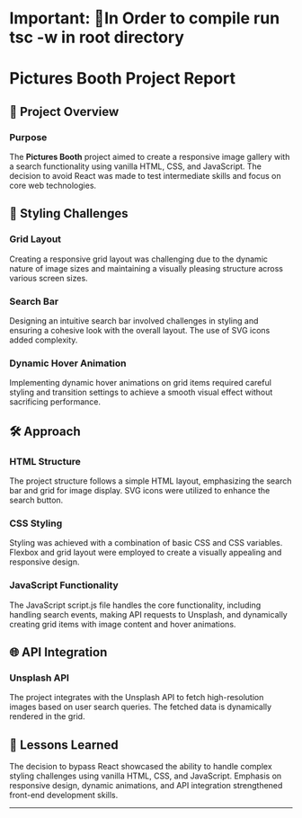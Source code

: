 # Important: 🥇In Order to compile run tsc -w in root directory
# Pictures Booth Project Report

## 🚀 Project Overview

### Purpose
The **Pictures Booth** project aimed to create a responsive image gallery with a search functionality using vanilla HTML, CSS, and JavaScript. The decision to avoid React was made to test intermediate skills and focus on core web technologies.

## 🎨 Styling Challenges

### Grid Layout
Creating a responsive grid layout was challenging due to the dynamic nature of image sizes and maintaining a visually pleasing structure across various screen sizes.

### Search Bar
Designing an intuitive search bar involved challenges in styling and ensuring a cohesive look with the overall layout. The use of SVG icons added complexity.

### Dynamic Hover Animation
Implementing dynamic hover animations on grid items required careful styling and transition settings to achieve a smooth visual effect without sacrificing performance.

## 🛠️ Approach

### HTML Structure
The project structure follows a simple HTML layout, emphasizing the search bar and grid for image display. SVG icons were utilized to enhance the search button.

### CSS Styling
Styling was achieved with a combination of basic CSS and CSS variables. Flexbox and grid layout were employed to create a visually appealing and responsive design.

### JavaScript Functionality
The JavaScript script.js file handles the core functionality, including handling search events, making API requests to Unsplash, and dynamically creating grid items with image content and hover animations.

## 🌐 API Integration

### Unsplash API
The project integrates with the Unsplash API to fetch high-resolution images based on user search queries. The fetched data is dynamically rendered in the grid.

## 🤔 Lessons Learned

The decision to bypass React showcased the ability to handle complex styling challenges using vanilla HTML, CSS, and JavaScript. Emphasis on responsive design, dynamic animations, and API integration strengthened front-end development skills.


---

